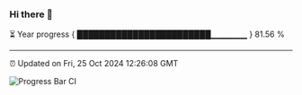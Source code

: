 ### Hi there 👋

⏳ Year progress { ████████████████████████▁▁▁▁▁▁ } 81.56 %

---

⏰ Updated on Fri, 25 Oct 2024 12:26:08 GMT

![Progress Bar CI](https://github.com/liununu/liununu/workflows/Progress%20Bar%20CI/badge.svg)

